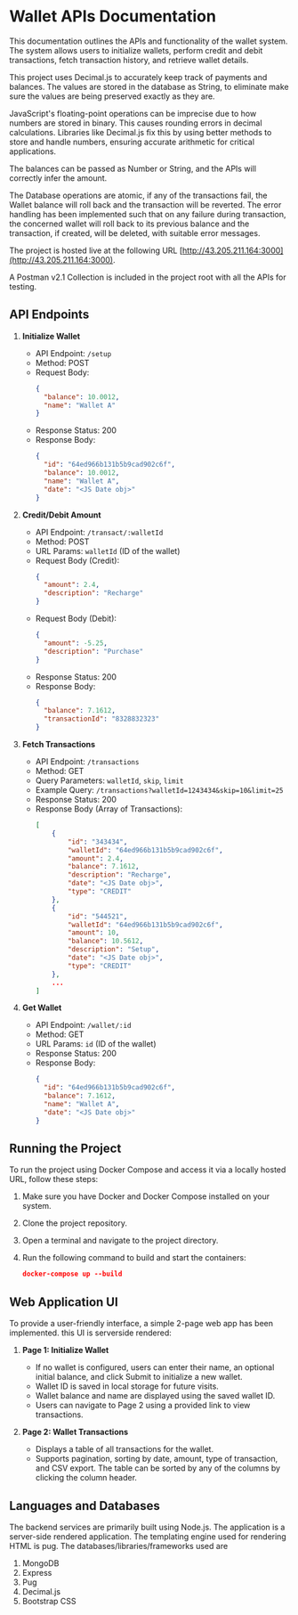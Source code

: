 # Wallet APIs Documentation

This documentation outlines the APIs and functionality of the wallet system. The system allows users to initialize wallets, perform credit and debit transactions, fetch transaction history, and retrieve wallet details.

This project uses Decimal.js to accurately keep track of payments and balances. The values are stored in the database as String, to eliminate make sure the values are being preserved exactly as they are.

JavaScript's floating-point operations can be imprecise due to how numbers are stored in binary. This causes rounding errors in decimal calculations. Libraries like Decimal.js fix this by using better methods to store and handle numbers, ensuring accurate arithmetic for critical applications.

The balances can be passed as Number or String, and the APIs will correctly infer the amount.

The Database operations are atomic, if any of the transactions fail, the Wallet balance will roll back and the transaction will be reverted. The error handling has been implemented such that on any failure during transaction, the concerned wallet will roll back to its previous balance and the transaction, if created, will be deleted, with suitable error messages.

The project is hosted live at the following URL [http://43.205.211.164:3000](http://43.205.211.164:3000).

A Postman v2.1 Collection is included in the project root with all the APIs for testing.

## API Endpoints

1. **Initialize Wallet**

   - API Endpoint: `/setup`
   - Method: POST
   - Request Body:
     ```json
     {
       "balance": 10.0012,
       "name": "Wallet A"
     }
     ```
   - Response Status: 200
   - Response Body:
     ```json
     {
       "id": "64ed966b131b5b9cad902c6f",
       "balance": 10.0012,
       "name": "Wallet A",
       "date": "<JS Date obj>"
     }
     ```

2. **Credit/Debit Amount**

   - API Endpoint: `/transact/:walletId`
   - Method: POST
   - URL Params: `walletId` (ID of the wallet)
   - Request Body (Credit):
     ```json
     {
       "amount": 2.4,
       "description": "Recharge"
     }
     ```
   - Request Body (Debit):
     ```json
     {
       "amount": -5.25,
       "description": "Purchase"
     }
     ```
   - Response Status: 200
   - Response Body:
     ```json
     {
       "balance": 7.1612,
       "transactionId": "8328832323"
     }
     ```

3. **Fetch Transactions**

   - API Endpoint: `/transactions`
   - Method: GET
   - Query Parameters: `walletId`, `skip`, `limit`
   - Example Query: `/transactions?walletId=1243434&skip=10&limit=25`
   - Response Status: 200
   - Response Body (Array of Transactions):
     ```json
     [
         {
             "id": "343434",
             "walletId": "64ed966b131b5b9cad902c6f",
             "amount": 2.4,
             "balance": 7.1612,
             "description": "Recharge",
             "date": "<JS Date obj>",
             "type": "CREDIT"
         },
         {
             "id": "544521",
             "walletId": "64ed966b131b5b9cad902c6f",
             "amount": 10,
             "balance": 10.5612,
             "description": "Setup",
             "date": "<JS Date obj>",
             "type": "CREDIT"
         },
         ...
     ]
     ```

4. **Get Wallet**

   - API Endpoint: `/wallet/:id`
   - Method: GET
   - URL Params: `id` (ID of the wallet)
   - Response Status: 200
   - Response Body:
     ```json
     {
       "id": "64ed966b131b5b9cad902c6f",
       "balance": 7.1612,
       "name": "Wallet A",
       "date": "<JS Date obj>"
     }
     ```

## Running the Project

To run the project using Docker Compose and access it via a locally hosted URL, follow these steps:

1. Make sure you have Docker and Docker Compose installed on your system.

2. Clone the project repository.

3. Open a terminal and navigate to the project directory.

4. Run the following command to build and start the containers:
   ```json
   docker-compose up --build
   ```

## Web Application UI

To provide a user-friendly interface, a simple 2-page web app has been implemented. this UI is serverside rendered:

1. **Page 1: Initialize Wallet**

   - If no wallet is configured, users can enter their name, an optional initial balance, and click Submit to initialize a new wallet.
   - Wallet ID is saved in local storage for future visits.
   - Wallet balance and name are displayed using the saved wallet ID.
   - Users can navigate to Page 2 using a provided link to view transactions.

2. **Page 2: Wallet Transactions**

   - Displays a table of all transactions for the wallet.
   - Supports pagination, sorting by date, amount, type of transaction, and CSV export. The table can be sorted by any of the columns by clicking the column header.

## Languages and Databases

The backend services are primarily built using Node.js. The application is a server-side rendered application. The templating engine used for rendering HTML is pug. The databases/libraries/frameworks used are

1. MongoDB
2. Express
3. Pug
4. Decimal.js
5. Bootstrap CSS
